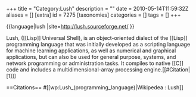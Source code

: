 +++
title = "Category:Lush"
description = ""
date = 2010-05-14T11:59:32Z
aliases = []
[extra]
id = 7275
[taxonomies]
categories = []
tags = []
+++

{{language|lush
|site=http://lush.sourceforge.net/
}}

Lush, ([[Lisp]] Universal Shell), is an object-oriented dialect of the [[Lisp]] programming language that was initially developed as a scripting language for machine learning applications, as well as numerical and graphical applications, but can also be used for general purpose, systems, and network programming or administration tasks. It compiles to native [[C]] code and includes a multidimensional-array processing engine.[[#Citation|[1]]]

==Citations==
#[[wp:Lush_(programming_language)|Wikipedea : Lush]]
